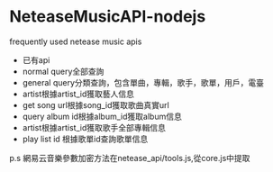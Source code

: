 # NeteaseMusicAPI-nodejs

frequently used netease music apis
* 已有api
 * normal query全部查詢
 * general query分類查詢，包含單曲，專輯，歌手，歌單，用戶，電臺
 * artist根據artist_id獲取藝人信息
 * get song url根據song_id獲取歌曲真實url
 * query album id根據album_id獲取album信息
 * artist根據artist_id獲取歌手全部專輯信息
 * play list id 根據歌單id查詢歌單信息

p.s 網易云音樂參數加密方法在netease_api/tools.js,從core.js中提取
